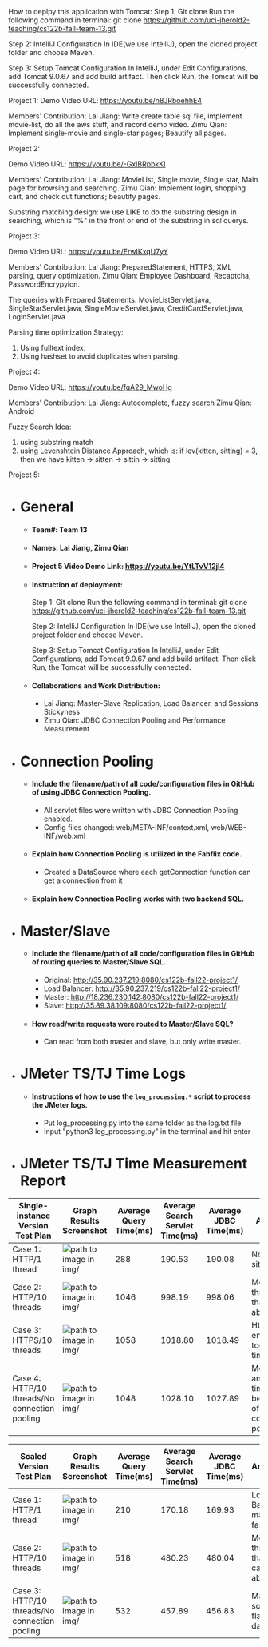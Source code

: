 

How to deplpy this application with Tomcat:
Step 1: Git clone
Run the following command in terminal:
git clone https://github.com/uci-jherold2-teaching/cs122b-fall-team-13.git

Step 2: IntelliJ Configuration
In IDE(we use IntelliJ), open the cloned project folder and choose Maven.

Step 3: Setup Tomcat Configuration
In IntelliJ, under Edit Configurations, add Tomcat 9.0.67 and add build artifact.
Then click Run, the Tomcat will be successfully connected.

Project 1:
Demo Video URL:
https://youtu.be/n8JRboehhE4

Members' Contribution:
Lai Jiang: Write create table sql file, implement movie-list, do all the aws stuff, and record demo video.
Zimu Qian: Implement single-movie and single-star pages; Beautify all pages.

Project 2:

Demo Video URL:
https://youtu.be/-GxIBRpbkKI


Members' Contribution:
Lai Jiang: MovieList, Single movie, Single star, Main page for browsing and searching.
Zimu Qian: Implement login, shopping cart, and check out functions; beautify pages.

Substring matching design: we use LIKE to do the substring design in searching, which is "%" in the front or end of the substring in sql querys.


Project 3:

Demo Video URL:
https://youtu.be/ErwIKxqU7yY

Members' Contribution:
Lai Jiang: PreparedStatement, HTTPS, XML parsing, query optimization.
Zimu Qian: Employee Dashboard, Recaptcha, PasswordEncrypyion.

The queries with Prepared Statements: MovieListServlet.java, SingleStarServlet.java, SingleMovieServlet.java, CreditCardServlet.java, LoginServlet.java

Parsing time optimization Strategy:
1. Using fulltext index.
2. Using hashset to avoid duplicates when parsing.


Project 4:

Demo Video URL:
https://youtu.be/fqA29_MwoHg

Members' Contribution:
Lai Jiang: Autocomplete, fuzzy search
Zimu Qian: Android

Fuzzy Search Idea:
1. using substring match
2. using Levenshtein Distance Approach, which is: if lev(kitten, sitting) = 3, then we have kitten -> sitten -> sittin -> sitting


Project 5:
- # General
    - #### Team#: Team 13
    
    - #### Names: Lai Jiang, Zimu Qian
    
    - #### Project 5 Video Demo Link: https://youtu.be/YtLTvV12jl4

    - #### Instruction of deployment:
        Step 1: Git clone
        Run the following command in terminal:
        git clone https://github.com/uci-jherold2-teaching/cs122b-fall-team-13.git

        Step 2: IntelliJ Configuration
        In IDE(we use IntelliJ), open the cloned project folder and choose Maven.

        Step 3: Setup Tomcat Configuration
        In IntelliJ, under Edit Configurations, add Tomcat 9.0.67 and add build artifact.
        Then click Run, the Tomcat will be successfully connected.

    - #### Collaborations and Work Distribution:
        - Lai Jiang: Master-Slave Replication, Load Balancer, and Sessions Stickyness
        - Zimu Qian: JDBC Connection Pooling and Performance Measurement


- # Connection Pooling
    - #### Include the filename/path of all code/configuration files in GitHub of using JDBC Connection Pooling.
        - All servlet files were written with JDBC Connection Pooling enabled.
        - Config files changed: web/META-INF/context.xml, web/WEB-INF/web.xml
    
    - #### Explain how Connection Pooling is utilized in the Fabflix code.
        - Created a DataSource where each getConnection function can get a connection from it
    
    - #### Explain how Connection Pooling works with two backend SQL.
        
    

- # Master/Slave
    - #### Include the filename/path of all code/configuration files in GitHub of routing queries to Master/Slave SQL.
        - Original: http://35.90.237.219:8080/cs122b-fall22-project1/
        - Load Balancer: http://35.90.237.219/cs122b-fall22-project1/
        - Master: http://18.236.230.142:8080/cs122b-fall22-project1/
        - Slave: http://35.89.38.109:8080/cs122b-fall22-project1/

    - #### How read/write requests were routed to Master/Slave SQL?
        - Can read from both master and slave, but only write master.
    

- # JMeter TS/TJ Time Logs
    - #### Instructions of how to use the `log_processing.*` script to process the JMeter logs.
        - Put log_processing.py into the same folder as the log.txt file
        - Input "python3 log_processing.py" in the terminal and hit enter


- # JMeter TS/TJ Time Measurement Report

| **Single-instance Version Test Plan**          | **Graph Results Screenshot** | **Average Query Time(ms)** | **Average Search Servlet Time(ms)** | **Average JDBC Time(ms)** | **Analysis** |
|------------------------------------------------|------------------------------|----------------------------|-------------------------------------|---------------------------|--------------|
| Case 1: HTTP/1 thread                          | ![path to image in img/](https://drive.google.com/file/d/1SKEfaoHmc5QUY0psM-L3fncMR5NzLvyS/view?usp=share_link)   | 288                        | 190.53                              | 190.08                    | Normal situation           |
| Case 2: HTTP/10 threads                        | ![path to image in img/](https://drive.google.com/file/d/1RKIlbiH2wNcJJ8am8av84VO6NuSsNDZm/view?usp=sharing)   | 1046                       | 998.19                              | 998.06                    | More threads than case above           |
| Case 3: HTTPS/10 threads                       | ![path to image in img/](https://drive.google.com/file/d/1prvmSKJQEKNl6QM7GTmltQnBVUmgBAjG/view?usp=sharing)   | 1058                       | 1018.80                             | 1018.49                   | Https encrytion took more time           |
| Case 4: HTTP/10 threads/No connection pooling  | ![path to image in img/](https://drive.google.com/file/d/1ejJ_WfHEHm_ap4VgjyA7etm8Wde9FEQO/view?usp=sharing)   | 1048                       | 1028.10                             | 1027.89                   | More jdbc and servlet time because of no connection pooling           |

| **Scaled Version Test Plan**                   | **Graph Results Screenshot** | **Average Query Time(ms)** | **Average Search Servlet Time(ms)** | **Average JDBC Time(ms)** | **Analysis** |
|------------------------------------------------|------------------------------|----------------------------|-------------------------------------|---------------------------|--------------|
| Case 1: HTTP/1 thread                          | ![path to image in img/](https://drive.google.com/file/d/1Im-7uFlpP0Sw5BIVI0WA8oCPkn7uj3H2/view?usp=sharing)   | 210                        | 170.18                              | 169.93                    | Load Balancer made it faster           |
| Case 2: HTTP/10 threads                        | ![path to image in img/](https://drive.google.com/file/d/1CUYZ_ZdKqaYXyQCIvIy5QBY47ij4RHgU/view?usp=sharing)   | 518                        | 480.23                              | 480.04                    | More threads than case above           |
| Case 3: HTTP/10 threads/No connection pooling  | ![path to image in img/](https://drive.google.com/file/d/1G1WjXo-HG-m09hwEGSUdZcg-uaZmdpHN/view?usp=sharing)   | 532                        | 457.89                              | 456.83                    | Maybe some flaw data           |
